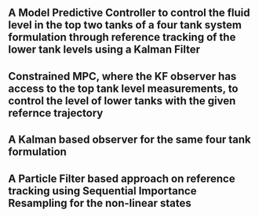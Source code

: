 ## A Model Predictive Controller to control the fluid level in the top two tanks of a four tank system formulation through reference tracking of the lower tank levels using a Kalman Filter
## Constrained MPC, where the KF observer has access to the top tank level measurements, to control the level of lower tanks with the given refernce trajectory
## A Kalman based observer for the same four tank formulation
## A Particle Filter based approach on reference tracking using Sequential Importance Resampling for the non-linear states
